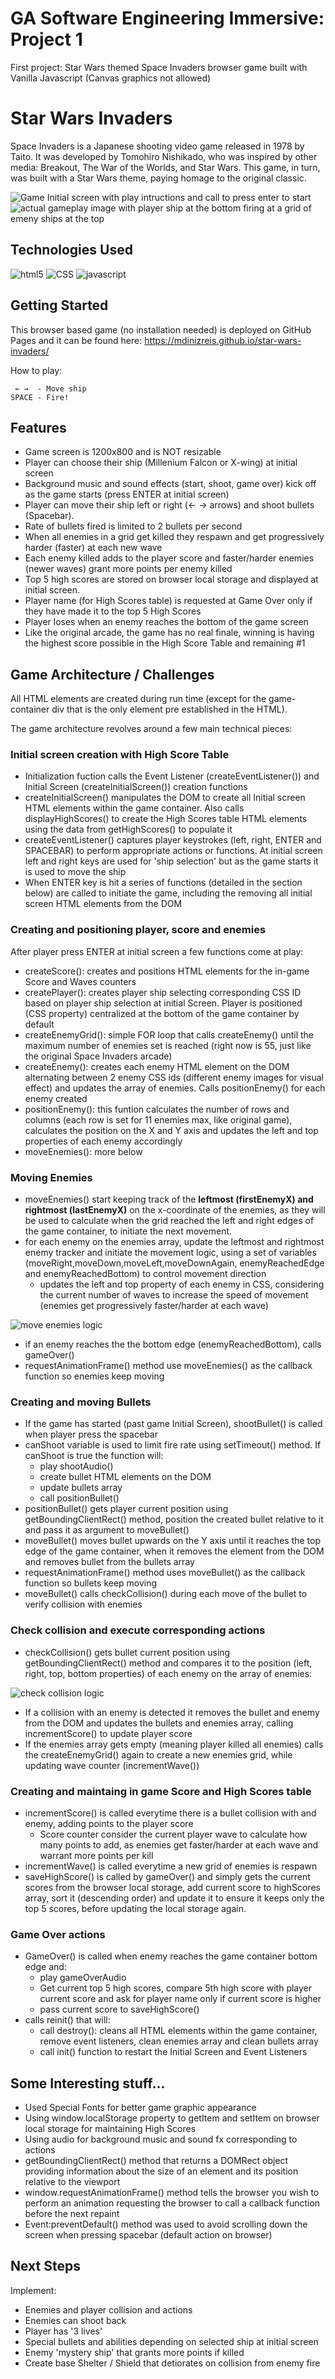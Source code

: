 # GA Software Engineering Immersive: Project 1

First project: Star Wars themed Space Invaders browser game built with Vanilla Javascript (Canvas graphics not allowed)

# Star Wars Invaders

Space Invaders is a Japanese shooting video game released in 1978 by Taito. It was developed by Tomohiro Nishikado, who was inspired by other media: Breakout, The War of the Worlds, and Star Wars. This game, in turn, was built with a Star Wars theme, paying homage to the original classic.

![Game Initial screen with play intructions and call to press enter to start](assets/img/readme/screenshot1.png)
![actual gameplay image with player ship at the bottom firing at a grid of emeny ships at the top](assets/img/readme/screenshot2.png)

## Technologies Used

![html5](assets/img/readme/html5.png)
![CSS](assets/img/readme/css.png)
![javascript](assets/img/readme/javascript.png)

## Getting Started

This browser based game (no installation needed) is deployed on GitHub Pages and it can be found here: https://mdinizreis.github.io/star-wars-invaders/

How to play:

     ← →  - Move ship
    SPACE - Fire!

## Features

- Game screen is 1200x800 and is NOT resizable
- Player can choose their ship (Millenium Falcon or X-wing) at initial screen
- Background music and sound effects (start, shoot, game over) kick off as the game starts (press ENTER at initial screen)
- Player can move their ship left or right (← → arrows) and shoot bullets (Spacebar).
- Rate of bullets fired is limited to 2 bullets per second
- When all enemies in a grid get killed they respawn and get progressively harder (faster) at each new wave
- Each enemy killed adds to the player score and faster/harder enemies (newer waves) grant more points per enemy killed
- Top 5 high scores are stored on browser local storage and displayed at initial screen.
- Player name (for High Scores table) is requested at Game Over only if they have made it to the top 5 High Scores
- Player loses when an enemy reaches the bottom of the game screen
- Like the original arcade, the game has no real finale, winning is having the highest score possible in the High Score Table and remaining #1

## Game Architecture / Challenges

All HTML elements are created during run time (except for the game-container div that is the only element pre established in the HTML).

The game architecture revolves around a few main technical pieces:

### Initial screen creation with High Score Table

- Initialization fuction calls the Event Listener (createEventListener()) and Initial Screen (createInitialScreen()) creation functions
- createInitialScreen() manipulates the DOM to create all Initial screen HTML elements within the game container. Also calls displayHighScores() to create the High Scores table HTML elements using the data from getHighScores() to populate it
- createEventListener() captures player keystrokes (left, right, ENTER and SPACEBAR) to perform appropriate actions or functions. At initial screen left and right keys are used for 'ship selection' but as the game starts it is used to move the ship
- When ENTER key is hit a series of functions (detailed in the section below) are called to initiate the game, including the removing all initial screen HTML elements from the DOM

### Creating and positioning player, score and enemies

After player press ENTER at initial screen a few functions come at play:

- createScore(): creates and positions HTML elements for the in-game Score and Waves counters
- createPlayer(): creates player ship selecting corresponding CSS ID based on player ship selection at initial Screen. Player is positioned (CSS property) centralized at the bottom of the game container by default
- createEnemyGrid(): simple FOR loop that calls createEnemy() until the maximum number of enemies set is reached (right now is 55, just like the original Space Invaders arcade)
- createEnemy(): creates each enemy HTML element on the DOM alternating between 2 enemy CSS ids (different enemy images for visual effect) and updates the array of enemies. Calls positionEnemy() for each enemy created
- positionEnemy(): this funtion calculates the number of rows and columns (each row is set for 11 enemies max, like original game), calculates the position on the X and Y axis and updates the left and top properties of each enemy accordingly
- moveEnemies(): more below

### Moving Enemies

- moveEnemies() start keeping track of the **leftmost (firstEnemyX) and rightmost (lastEnemyX)** on the x-coordinate of the enemies, as they will be used to calculate when the grid reached the left and right edges of the game container, to initiate the next movement.
- for each enemy on the enemies array, update the leftmost and rightmost enemy tracker and initiate the movement logic, using a set of variables (moveRight,moveDown,moveLeft,moveDownAgain, enemyReachedEdge and enemyReachedBottom) to control movement direction
  - updates the left and top property of each enemy in CSS, considering the current number of waves to increase the speed of movement (enemies get progressively faster/harder at each wave)

![move enemies logic](assets/img/readme/moveEnemies.png)

- if an enemy reaches the the bottom edge (enemyReachedBottom), calls gameOver()
- requestAnimationFrame() method use moveEnemies() as the callback function so enemies keep moving

### Creating and moving Bullets

- If the game has started (past game Initial Screen), shootBullet() is called when player press the spacebar
- canShoot variable is used to limit fire rate using setTimeout() method. If canShoot is true the function will:
  - play shootAudio()
  - create bullet HTML elements on the DOM
  - update bullets array
  - call positionBullet()
- positionBullet() gets player current position using getBoundingClientRect() method, position the created bullet relative to it and pass it as argument to moveBullet()
- moveBullet() moves bullet upwards on the Y axis until it reaches the top edge of the game container, when it removes the element from the DOM and removes bullet from the bullets array
- requestAnimationFrame() method uses moveBullet() as the callback function so bullets keep moving
- moveBullet() calls checkCollision() during each move of the bullet to verify collision with enemies

### Check collision and execute corresponding actions

- checkCollision() gets bullet current position using getBoundingClientRect() method and compares it to the position (left, right, top, bottom properties) of each enemy on the array of enemies:

![check collision logic](assets/img/readme/checkCollision.png)

- If a collision with an enemy is detected it removes the bullet and enemy from the DOM and updates the bullets and enemies array, calling incrementScore() to update player score
- If the enemies array gets empty (meaning player killed all enemies) calls the createEnemyGrid() again to create a new enemies grid, while updating wave counter (incrementWave())

### Creating and maintaing in game Score and High Scores table

- incrementScore() is called everytime there is a bullet collision with and enemy, adding points to the player score
  - Score counter consider the current player wave to calculate how many points to add, as enemies get faster/harder at each wave and warrant more points per kill
- incrementWave() is called everytime a new grid of enemies is respawn
- saveHighScore() is called by gameOver() and simply gets the current scores from the browser local storage, add current score to highScores array, sort it (descending order) and update it to ensure it keeps only the top 5 scores, before updating the local storage again.

### Game Over actions

- GameOver() is called when enemy reaches the game container bottom edge and:
  - play gameOverAudio
  - Get current top 5 high scores, compare 5th high score with player current score and ask for player name only if current score is higher
  - pass current score to saveHighScore()
- calls reinit() that will:
  - call destroy(): cleans all HTML elements within the game container, remove event listeners, clean enemies array and clean bullets array
  - call init() function to restart the Initial Screen and Event Listeners

## Some Interesting stuff...

- Used Special Fonts for better game graphic appearance
- Using window.localStorage property to getItem and setItem on browser local storage for maintaining High Scores
- Using audio for background music and sound fx corresponding to actions
- getBoundingClientRect() method that returns a DOMRect object providing information about the size of an element and its position relative to the viewport
- window.requestAnimationFrame() method tells the browser you wish to perform an animation requesting the browser to call a callback function before the next repaint
- Event:preventDefault() method was used to avoid scrolling down the screen when pressing spacebar (default action on browser)

## Next Steps

Implement:

- Enemies and player collision and actions
- Enemies can shoot back
- Player has '3 lives'
- Special bullets and abilities depending on selected ship at initial screen
- Enemy 'mystery ship' that grants more points if killed
- Create base Shelter / Shield that detiorates on collision from enemy fire
